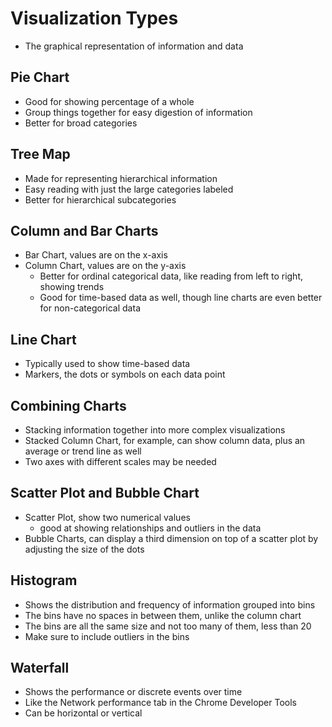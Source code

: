 # Visualization Types

- The graphical representation of information and data

## Pie Chart

- Good for showing percentage of a whole
- Group things together for easy digestion of information
- Better for broad categories

## Tree Map

- Made for representing hierarchical information
- Easy reading with just the large categories labeled
- Better for hierarchical subcategories

## Column and Bar Charts

- Bar Chart, values are on the x-axis
- Column Chart, values are on the y-axis
    - Better for ordinal categorical data, like reading from left to right, showing trends
	- Good for time-based data as well, though line charts are even better for non-categorical data
	
## Line Chart

- Typically used to show time-based data
- Markers, the dots or symbols on each data point

## Combining Charts

- Stacking information together into more complex visualizations
- Stacked Column Chart, for example, can show column data, plus an average or trend line as well
- Two axes with different scales may be needed

## Scatter Plot and Bubble Chart

- Scatter Plot, show two numerical values
    - good at showing relationships and outliers in the data
- Bubble Charts, can display a third dimension on top of a scatter plot by adjusting the size of the dots

## Histogram

- Shows the distribution and frequency of information grouped into bins
- The bins have no spaces in between them, unlike the column chart
- The bins are all the same size and not too many of them, less than 20
- Make sure to include outliers in the bins

## Waterfall

- Shows the performance or discrete events over time
- Like the Network performance tab in the Chrome Developer Tools
- Can be horizontal or vertical

